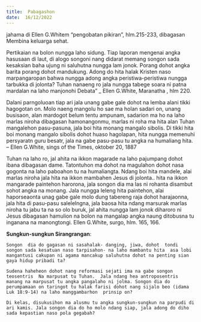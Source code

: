 ```yaml
---
title:  Pabagashon
date:  16/12/2022
---
```


jahama di Ellen G.Whitem “pengobatan pikiran”, hlm.215-233, dibagasan Membina keluarga sehat.

Pertikaian na bolon nungga laho sidung. Tiap laporan mengenai angka hasusaan di laut, di alogo songoni nang didarat memang songon sada kesaksian baha ujung ni saluhutna nungga lam jonok. Porang dohot angka barita porang dohot mandukung. Adong do hita halak Kristen naso marpangaropan bahwa nungga adong angka peristiwa-peristiwa nungga tarbukka di jolonta? Tuhan  nanaeng ro jala nungga tabege soara ni patna mardalan na laho manjonohi Debata” _ Ellen G.White, Maranatha , hlm 220.

Dalani parngoluoan tiap ari jala unang gabe gale dohot na lemba alani  tikki hagogotan on.  Molo naeng mangolu ho sae ma holan sadari on, unang  busisaon, alan mardogot belum tentu ampunam, sadarion ma ho na laho marlas niroha dibagasan hamonangonmu, marlas ni roha ma hita alan Tuhan mangalehon pasu-pasuna, jala boi hita monang mangalo sibolis. Di tikki hita boi monang mangalo sibolis dohot huaso hagolapan, hita nungga memenuhi persyaratn guru besatr, jala na gabe pasu-pasu tu angka na humaliang hita. – Ellen G.White, sings of the Times, oktober 20, 1887

Tuhan na laho ro, jal ahita na ikkon magarade na laho pajumpang dohot ibana dibagasan dame.  Tatontuhon ma dohot na magulahon dohot  nasa gogonta na laho paboahon tu na humaliangta. Ndang boi hita mandele, alai marlas niroha  jala hita na ikkon mambahen Jesus di jolonta.. hita na ikkon mangarade paintehon harorona, jala songon dia ma las ni rohanta disambut sohot angka na monang. Jala nungga leleng hita paintehon, alai haporseaonta unag gabe gale molo dung tabereng raja dohot harajaonna, jala hita di pasu-pasu salelelngna, jala baosa hita ndang marsurak marlas niroha tu jabu ta na so olo buruk, jal ahita nungga lam jonok diharoro ni Jesus  dibagasan hamulion na bolon na mangalap angka naung ditobusna tu inganana na manongtongi. Ellen G.White, surgo, hlm. 165, 166.

**Sungkun-sungkun Sirangrangan**:

`Songon  dia do gagasan ni sasahalak- danging, jiwa, dohot  tondi songon sada kesatuan naso tarpisahon- na laho mambantu hita  asa lobi mangantusi cakupan ni agama mancakup saluhutna dohot na penting sian gaya hidup pribadi ta?`

`Sudena haheheon dohot nang reformasi sejati ima na gabe songon teosentris  Na marpusat tu Tuhan.  Jala ndang hea antroposentris manang na marpusat tu angka pangalaho ni jolma. Songon dia do perumpamaan on taringot tu halak farisi dohot nang sijalo beo (idama Luk 18:9-14) na laho manggambarhon  prinsip on?`

`Di kelas, disukusihon ma alusmu tu angka sungkun-sungkun na parpudi di ari kamis. Jala songon dia do ho molo ndang siap, jala adong do diho sada kepastian naso pola gegabah?`